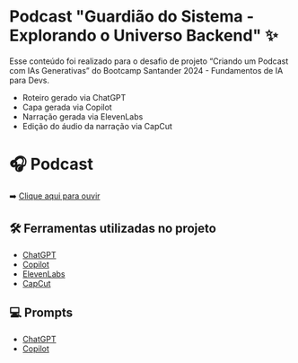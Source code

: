 # Podcast "Guardião do Sistema - Explorando o Universo Backend" ✨

Esse conteúdo foi realizado para o desafio de projeto “Criando um Podcast com IAs Generativas” do Bootcamp Santander 2024 - Fundamentos de IA para Devs.

- Roteiro gerado via ChatGPT
- Capa gerada via Copilot
- Narração gerada via ElevenLabs
- Edição do áudio da narração via CapCut

# 🎧 Podcast

➡️ [Clique aqui para ouvir](https://github.com/CacauRosa/podcast-guardiao-do-sistema/blob/main/output/Podcast%20-%20Guardi%C3%A3o%20dos%20Sistemas.mp3)

## 🛠️ Ferramentas utilizadas no projeto

- [ChatGPT](https://chat.openai.com/) 
- [Copilot](https://copilot.microsoft.com/)
- [ElevenLabs](https://elevenlabs.io/)
- [CapCut](https://www.capcut.com/pt-br/)

## 💻 Prompts

- [ChatGPT](https://github.com/CacauRosa/podcast-guardiao-do-sistema/blob/main/prompts/chatgpt.md)
- [Copilot](https://github.com/CacauRosa/podcast-guardiao-do-sistema/blob/main/prompts/copilot.md)
